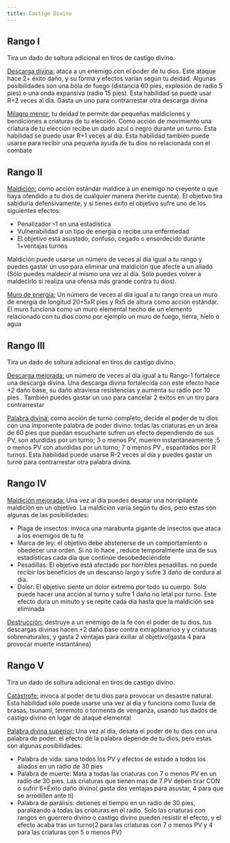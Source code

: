 ```yaml
---
title: Castigo Divino
---
```


## Rango I

Tira un dado de soltura adicional en tiros de castigo divino. 

<u>Descarga divina:</u></u> ataca a un enemigo con el poder de tu dios. Este ataque hace 2+ éxito daño, y su forma y efectos varían según tu deidad. Algunas posibilidades son una bola de fuego (distancia 60 pies, explosión de radio 5 pies) o una onda expansiva (radio 15 pies). Esta habilidad se puede usar R+2 veces al día. Gasta un uno para contrarrestar otra descarga divina

<u>Milagro menor:</u></u> tu deidad te permite dar pequeñas maldiciones y bendiciones a criaturas de tu elección. Como acción de movimiento una criatura de tu elección recibe un dado azul o negro durante un turno. Esta habilidad se puede usar  R+1 veces al día. Esta habilidad también puede usarse para recibir una pequeña ayuda de tu dios no relacionada con el combate

## Rango II

<u>Maldición:</u></u> como acción estándar maldice a un enemigo no creyente o que haya ofendido a tu dios de cualquier manera (herirte cuenta). El objetivo tira sabiduría defensivamente, y si tienes éxito el objetivo sufre uno de los siguientes efectos:

- Penalizador -1 en una estadística
- Vulnerabilidad a un tipo de energía o recibe una enfermedad
- El objetivo está asustado, confuso, cegado o ensordecido durante 1+ventajas turnos

Maldición puede usarse un número de veces al día igual a tu rango y puedes gastar un uso para eliminar una maldición que afecte a un aliado (Sólo puedes maldecir al mismo una vez al día. Sólo puedes volver a maldecirlo si realiza una ofensa más grande contra tu dios).

<u>Muro de energía:</u></u> Un número de veces al día igual a tu rango crea un muro de energía de longitud 20+5xR pies y Rx5 de altura como acción estándar. El muro funciona como un muro elemental hecho de un elemento relacionado con tu dios como por ejemplo  un muro de fuego, tierra, hielo o agua

## Rango III

Tira un dado de soltura adicional en tiros de castigo divino. 

<u>Descarga mejorada:</u></u> un número de veces al día igual a tu Rango-1 fortalece una descarga divina. Una descarga divina fortalecida con este efecto hace +2 daño base, su daño atraviesa resistencias y aumenta su radio por 10 pies . También puedes gastar un uso para cancelar 2 éxitos  en un tiro para contrarrestar

<u>Palabra divina:</u></u> como acción de turno completo, decide el poder de tu dios con una imponente palabra de poder divino. todas las criaturas  en un área de 60 pies que puedan escucharte sufren un efecto dependiendo de sus PV, son aturdidas por un turno; 3 o menos PV, mueren instantáneamente ;5 o menos PV son aturdidas por un turno; 7 o menos PV , espantados por R turnos. Esta habilidad puede usarse R-2 veces al día y puedes gastar un turno para contrarrestar otra palabra divina.

## Rango IV

<u>Maldición mejorada:</u></u> Una vez al día puedes desatar una horripilante maldición en un objetivo. La maldición varia según tu dios, pero estas son algunas de las posibilidades:

- Plaga de insectos: invoca una marabunta gigante de insectos que ataca a los enemigos de tu fe
- Marca de ley: el objetivo debe abstenerse  de un comportamiento o obedecer una orden. Si no lo hace , reduce temporalmente una de sus estadísticas cada día  que continúe desobedeciéndote
- Pesadillas: El objetivo está afectado por horribles pesadillas. no puede recibir los beneficios de un descanso largo y sufre 3 daño de cordura al día.
- Dolor: El objetivo siente un dolor extremo por todo su cuerpo. Solo puede hacer una acción al turno y sufre 1 daño no letal por turno. Este efecto dura un minuto  y se repite cada día hasta que la maldición sea eliminada

<u>Destrucción:</u> destruye a un enemigo de la fe con el poder de tu dios. tus descargas divinas hacen +2 daño base contra extraplanarios y y criaturas sobrenaturales, y gasta 2 ventajas para exiliar al objetivo(gasta 4 para provocar muerte instantánea)

## Rango V

Tira un dado de soltura adicional en tiros de castigo divino. 

<u>Catástrofe:</u></u> invoca al poder de tu dios para provocar un desastre natural. Esta habilidad solo puede usarse una vez al día y funciona como lluvia de brasas, tsunami, terremoto o tormenta de venganza, usando tus dados de castigo divino en lugar de ataque elemental

<u>Palabra divina superior:</u> Una vez al día, desata el poder de tu dios con una palabra de poder. el efecto de la palabra depende de tu dios, pero estas son algunas posibilidades:

- Palabra de vida: sana todos los PV y efectos de estado a todos los aliados en un radio de 30 pies
- Palabra de muerte: Mata a todas las criaturas con 7 o menos PV en un radio de 30 pies. Las criaturas que tienen mas de 7 PV deben tirar CON o sufrir 6+Éxito daño divino( gasta dos ventajas para asustar, 4 para que se arrodillen ante ti)
- Palabra de parálisis: detienes el tiempo en un radio de 30 pies, paralizando a todas las criaturas en el radio. Solo las criaturas con rangos en guerrero divino o castigo divino pueden resistir el efecto, y el efecto acaba tras un turno(2 para las criaturas con 7 o menos PV y 4 para las criaturas con 5 o menos PV)